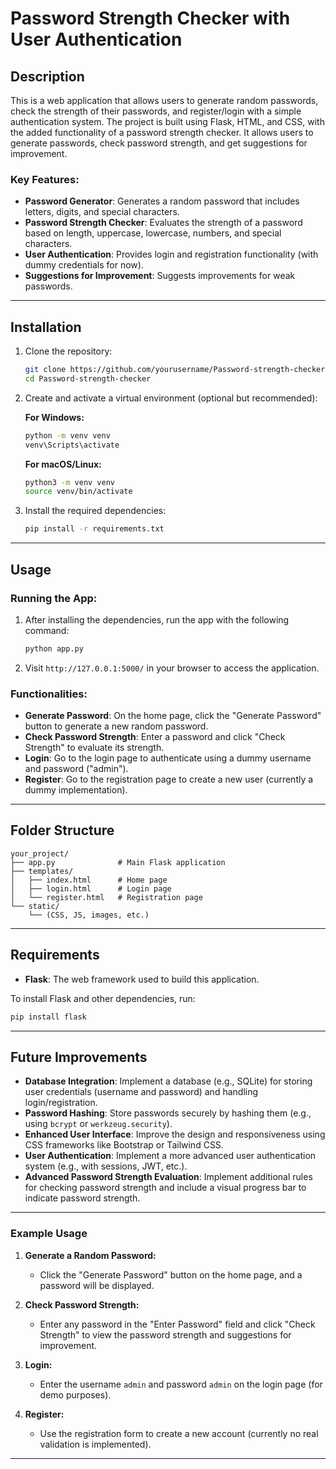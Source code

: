 

# Password Strength Checker with User Authentication

## Description

This is a web application that allows users to generate random passwords, check the strength of their passwords, and register/login with a simple authentication system. The project is built using Flask, HTML, and CSS, with the added functionality of a password strength checker. It allows users to generate passwords, check password strength, and get suggestions for improvement.

### Key Features:
- **Password Generator**: Generates a random password that includes letters, digits, and special characters.
- **Password Strength Checker**: Evaluates the strength of a password based on length, uppercase, lowercase, numbers, and special characters.
- **User Authentication**: Provides login and registration functionality (with dummy credentials for now).
- **Suggestions for Improvement**: Suggests improvements for weak passwords.

---

## Installation

1. Clone the repository:

    ```bash
    git clone https://github.com/yourusername/Password-strength-checker.git
    cd Password-strength-checker
    ```

2. Create and activate a virtual environment (optional but recommended):

    **For Windows:**

    ```bash
    python -m venv venv
    venv\Scripts\activate
    ```

    **For macOS/Linux:**

    ```bash
    python3 -m venv venv
    source venv/bin/activate
    ```

3. Install the required dependencies:

    ```bash
    pip install -r requirements.txt
    ```

---

## Usage

### Running the App:

1. After installing the dependencies, run the app with the following command:

    ```bash
    python app.py
    ```

2. Visit `http://127.0.0.1:5000/` in your browser to access the application.

### Functionalities:
- **Generate Password**: On the home page, click the "Generate Password" button to generate a new random password.
- **Check Password Strength**: Enter a password and click "Check Strength" to evaluate its strength.
- **Login**: Go to the login page to authenticate using a dummy username and password ("admin").
- **Register**: Go to the registration page to create a new user (currently a dummy implementation).

---

## Folder Structure

```
your_project/
├── app.py              # Main Flask application
├── templates/
│   ├── index.html      # Home page
│   ├── login.html      # Login page
│   └── register.html   # Registration page
└── static/
    └── (CSS, JS, images, etc.)
```

---

## Requirements

- **Flask**: The web framework used to build this application.
  
To install Flask and other dependencies, run:

```bash
pip install flask
```

---

## Future Improvements

- **Database Integration**: Implement a database (e.g., SQLite) for storing user credentials (username and password) and handling login/registration.
- **Password Hashing**: Store passwords securely by hashing them (e.g., using `bcrypt` or `werkzeug.security`).
- **Enhanced User Interface**: Improve the design and responsiveness using CSS frameworks like Bootstrap or Tailwind CSS.
- **User Authentication**: Implement a more advanced user authentication system (e.g., with sessions, JWT, etc.).
- **Advanced Password Strength Evaluation**: Implement additional rules for checking password strength and include a visual progress bar to indicate password strength.

---

### Example Usage

1. **Generate a Random Password:**

   - Click the "Generate Password" button on the home page, and a password will be displayed.
  
2. **Check Password Strength:**

   - Enter any password in the "Enter Password" field and click "Check Strength" to view the password strength and suggestions for improvement.

3. **Login:**

   - Enter the username `admin` and password `admin` on the login page (for demo purposes).
  
4. **Register:**

   - Use the registration form to create a new account (currently no real validation is implemented).

---

